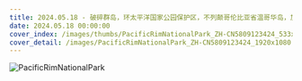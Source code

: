 ```yaml
---
title: 2024.05.18 - 破碎群岛，环太平洋国家公园保护区，不列颠哥伦比亚省温哥华岛，加拿大 (© Ron Watts/Design Pics/Getty Images)
date: 2024.05.18 00:00:00
cover_index: /images/thumbs/PacificRimNationalPark_ZH-CN5809123424_533x300.jpg
cover_detail: /images/PacificRimNationalPark_ZH-CN5809123424_1920x1080.jpg
---
```


![PacificRimNationalPark](/images/PacificRimNationalPark_ZH-CN5809123424_1920x1080.jpg)
